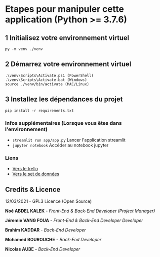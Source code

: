 # Etapes pour manipuler cette application (Python >= 3.7.6)

## 1 Initialisez votre environnement virtuel
`py -m venv ./venv`

## 2 Démarrez votre environnement virtuel
```
.\venv\Scripts\Activate.ps1 (PowerShell)
.\venv\Scripts\Activate.bat (Windows)
source ./venv/bin/activate (MAC/Linux)
```

## 3 Installez les dépendances du projet
`pip install -r requirements.txt`

### Infos supplémentaires (Lorsque vous êtes dans l'environnement)
- `streamlit run app/app.py` Lancer l'application streamlit
- `jupyter notebook` Accéder au notebook jupyter

### Liens
- [Vers le trello](https://trello.com/b/rgbw9N0k/wwprojet-deep-learning)
- [Vers le set de données](https://www.kaggle.com/jessicali9530/stanford-dogs-dataset)

## Credits & Licence
12/03/2021 - GPL3 Licence (Open Source)

**Noé ABDEL KALEK**  - *Front-End & Back-End Developer (Project Manager)*

**Jéremie VANG FOUA**  - *Front-End & Back-End Developer Developer*

**Brahim KADDAR**  - *Back-End Developer*    

**Mohamed BOUROUCHE** - *Back-End Developer*

**Nicolas AUBE** - *Back-End Developer*
